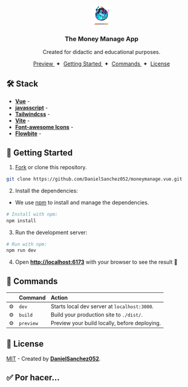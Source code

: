 <div align="center">
<img src="public/img/MoneyManageLogo.png" height="50px" width="auto" /> 
<h3>
 The Money Manage App
</h3>
<p>Created for didactic and educational purposes.</p>
</div>

<div align="center">
    <a href="#" target="_blank">
        Preview
    </a>
    <span>&nbsp;✦&nbsp;</span>
    <a href="#-getting-started">
        Getting Started
    </a>
    <span>&nbsp;✦&nbsp;</span>
    <a href="#-commands">
        Commands
    </a>
    <span>&nbsp;✦&nbsp;</span>
    <a href="#-license">
        License
    </a>
</div>

<p></p>

<div align="center">

<!-- github state -->

</div>

## 🛠️ Stack

- [**Vue**](https://vuejs.org/) -
- [**javasscript**]() -
- [**Tailwindcss**](https://tailwindcss.com/) -
- [**Vite**](https://vitejs.dev/) -
- [**Font-awesome Icons**](https://fontawesome.com/icons) -
- [**Flowbite**](https://flowbite.com/) -

## 🚀 Getting Started

1. [Fork](https://github.com/DanielSanchez052/moneymanage.vue/fork) or clone this repository.

```bash
git clone https://github.com/DanielSanchez052/moneymanage.vue.git
```

2. Install the dependencies:

- We use [npm](https://www.npmjs.com/) to install and manage the dependencies.

```bash
# Install with npm:
npm install
```

3. Run the development server:

```bash
# Run with npm:
npm run dev

```

4. Open [**http://localhost:6173**](http://localhost:6173/) with your browser to see the result 🚀

## 🧞 Commands

|     | Command   | Action                                        |
| :-- | :-------- | :-------------------------------------------- |
| ⚙️  | `dev`     | Starts local dev server at `localhost:3000`.  |
| ⚙️  | `build`   | Build your production site to `./dist/`.      |
| ⚙️  | `preview` | Preview your build locally, before deploying. |

## 🔑 License

[MIT](#) - Created by [**DanielSanchez052**]().

## ✅ Por hacer...

